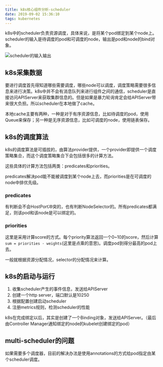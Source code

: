 ```yaml
---
title: k8s核心组件分析-scheduler
date: 2019-09-02 15:36:10
tags: kubernetes
---
```

k8s中的scheduler负责资源调度，具体来说，是将某个pod绑定到某个node上。scheduler的输入是待调度的pod和可调度的node，输出是pod和node的bind对象。

![scheduler的输入输出](../img/2019/09/k8s-scheduler.png)


## k8s采集数据

要进行调度首先得知道哪些需要调度，哪些node可以调度，调度策略需要很多信息来进行决策。k8s中并不会有消息队列来进行组件之间的通信，scheduler是直接访问APIServer来获取集群信息的。但是如果是暴力轮询肯定会给APIServer带来很大负担。所以scheduler在本地做了cache。

本地cache主要有两种，一种是对于有序资源信息，比如待调度的pod，使用Queue来保存；另一种是无序资源信息，比如可调度的node，使用链表保存。

## k8s的调度算法
k8s的调度算法是可插拔的，由算法provider提供，一个provider即提供一个调度策略集合，而这个调度策略集合下会包括很多的计算方法。

这些具体的计算方法包括两类：predicates和priorities。

predicates解决pod能不能被调度到某个node上去，而priorities是在可调度的node中排优先级。

### predicates
有判断会不会HostPort冲突的，也有判断NodeSelector的。所有predicates都满足，则该pod和该node是可以绑定的。

### priorities
这里是采用计算score的方式。每个priority算法返回一个0~10的score，然后计算`sum = priorities · weights`(这里是点乘的意思)。调度pod到得分最高的pod上去。

一般就根据资源分配情况，selector的分配情况来计算。

## k8s的启动与运行
1. 收集scheduler产生的事件信息，发送给APIServer
2. 创建一个http server，端口默认是10250
3. 根据配置创建启动scheduler
4. 注册metrics规则，检测scheduler的性能

k8s在完成绑定以后，其实是创建了一个Binding对象，发送给APIServer。（最后由Controller Manager通知绑定的node的kubelet创建绑定的pod）

## multi-scheduler的问题
如果需要多个调度器，目前的解决办法是使用annotations的方式给pod指定由某个scheduler调度。

